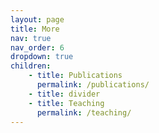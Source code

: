 ```yaml
---
layout: page
title: More
nav: true
nav_order: 6
dropdown: true
children: 
    - title: Publications
      permalink: /publications/
    - title: divider
    - title: Teaching
      permalink: /teaching/
---
```

